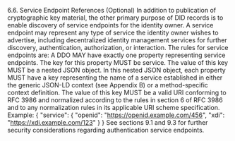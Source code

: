 6.6. Service Endpoint References (Optional) In addition to publication of
cryptographic key material, the other primary purpose of DID records is to
enable discovery of service endpoints for the identity owner. A service
endpoint may represent any type of service the identity owner wishes to
advertise, including decentralized identity management services for further
discovery, authentication, authorization, or interaction. The rules for
service endpoints are: A DDO MAY have exactly one property representing
service endpoints. The key for this property MUST be service. The value of
this key MUST be a nested JSON object. In this nested JSON object, each
property MUST have a key representing the name of a service established in
either the generic JSON-LD context (see Appendix B) or a method-specific
context definition. The value of this key MUST be a valid URI conforming to
RFC 3986 and normalized according to the rules in section 6 of RFC 3986 and to
any normalization rules in its applicable URI scheme specification. Example: {
"service": { "openid": "https://openid.example.com/456", "xdi":
"https://xdi.example.com/123" } } See sections 9.1 and 9.3 for further
security considerations regarding authentication service endpoints.


